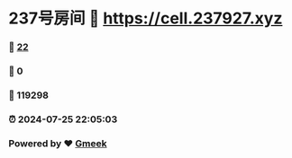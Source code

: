 # 237号房间 :link: https://cell.237927.xyz 
### :page_facing_up: [22](https://cell.237927.xyz/tag.html) 
### :speech_balloon: 0 
### :hibiscus: 119298 
### :alarm_clock: 2024-07-25 22:05:03 
### Powered by :heart: [Gmeek](https://github.com/Meekdai/Gmeek)
